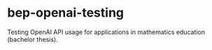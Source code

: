 # bep-openai-testing
Testing OpenAI API usage for applications in mathematics education (bachelor thesis).
